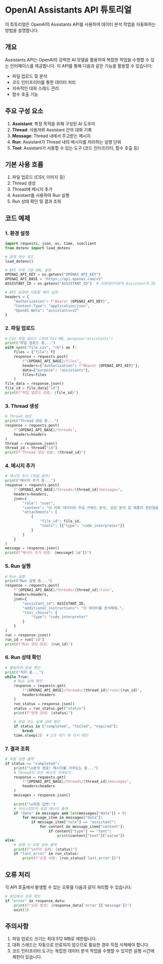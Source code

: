 # OpenAI Assistants API 튜토리얼

이 튜토리얼은 OpenAI의 Assistants API를 사용하여 데이터 분석 작업을 자동화하는 방법을 설명합니다.

## 개요

Assistants API는 OpenAI의 강력한 AI 모델을 활용하여 복잡한 작업을 수행할 수 있는 인터페이스를 제공합니다. 이 API를 통해 다음과 같은 기능을 활용할 수 있습니다:

- 파일 업로드 및 분석
- 코드 인터프리터를 통한 데이터 처리
- 지속적인 대화 스레드 관리
- 함수 호출 기능

## 주요 구성 요소

1. **Assistant**: 특정 목적을 위해 구성된 AI 도우미
2. **Thread**: 사용자와 Assistant 간의 대화 기록
3. **Message**: Thread 내에서 주고받는 메시지
4. **Run**: Assistant가 Thread 내의 메시지를 처리하는 실행 단위
5. **Tool**: Assistant가 사용할 수 있는 도구 (코드 인터프리터, 함수 호출 등)

## 기본 사용 흐름

1. 파일 업로드 (CSV, 이미지 등)
2. Thread 생성
3. Thread에 메시지 추가
4. Assistant를 사용하여 Run 실행
5. Run 상태 확인 및 결과 조회

## 코드 예제

### 1. 환경 설정

```python
import requests, json, os, time, sseclient
from dotenv import load_dotenv

# 환경 변수 로드
load_dotenv()

# API 키와 기본 URL 설정
OPENAI_API_KEY = os.getenv("OPENAI_API_KEY")
OPENAI_API_BASE = "https://api.openai.com/v1"
ASSISTANT_ID = os.getenv("ASSISTANT_ID")  # 리뷰데이터분석 Assistant의 ID

# API 요청에 사용할 헤더 설정
headers = {
    "Authorization": f"Bearer {OPENAI_API_KEY}",
    "Content-Type": "application/json",
    "OpenAI-Beta": "assistants=v2"
}
```

### 2. 파일 업로드

```python
# CSV 파일 업로드 (최대 512 MB, purpose="assistants")
print("파일 업로드 중...")
with open("file.csv", "rb") as f:
    files = {"file": f}
    response = requests.post(
        f"{OPENAI_API_BASE}/files",
        headers={"Authorization": f"Bearer {OPENAI_API_KEY}"},
        data={"purpose": "assistants"},
        files=files
    )
file_data = response.json()
file_id = file_data["id"]
print(f"파일 업로드 완료: {file_id}")
```

### 3. Thread 생성

```python
# Thread 생성
print("Thread 생성 중...")
response = requests.post(
    f"{OPENAI_API_BASE}/threads",
    headers=headers
)
thread = response.json()
thread_id = thread["id"]
print(f"Thread 생성 완료: {thread_id}")
```

### 4. 메시지 추가

```python
# 메시지 추가 (파일 첨부)
print("메시지 추가 중...")
response = requests.post(
    f"{OPENAI_API_BASE}/threads/{thread_id}/messages",
    headers=headers,
    json={
        "role": "user",
        "content": "이 리뷰 데이터의 주요 키워드 분석, 감성 분석 및 제품의 장단점을 분석해줘.",
        "attachments": [
            {
                "file_id": file_id,
                "tools": [{"type": "code_interpreter"}]
            }
        ]
    }
)
message = response.json()
print(f"메시지 추가 완료: {message['id']}")
```

### 5. Run 실행

```python
# Run 실행
print("Run 실행 중...")
response = requests.post(
    f"{OPENAI_API_BASE}/threads/{thread_id}/runs",
    headers=headers,
    json={
        "assistant_id": ASSISTANT_ID,
        "additional_instructions": "이 데이터를 분석해줘.",
        "tool_choice": {
            "type": "code_interpreter"
        }
    }
)
run = response.json()
run_id = run["id"]
print(f"Run 생성 완료: {run_id}")
```

### 6. Run 상태 확인

```python
# 폴링하여 완료 확인
print("처리 중...")
while True:
    # Run 상태 확인
    response = requests.get(
        f"{OPENAI_API_BASE}/threads/{thread_id}/runs/{run_id}",
        headers=headers
    )
    run_status = response.json()
    status = run_status.get("status")
    print(f"현재 상태: {status}")
    
    # 완료 또는 실패 상태 확인
    if status in ["completed", "failed", "expired"]:
        break
    time.sleep(2)  # 2초 대기 후 다시 확인
```

### 7. 결과 조회

```python
# 최종 답변 출력
if status == "completed":
    print("\n분석 완료! 메시지를 가져오는 중...")
    # Thread의 모든 메시지 가져오기
    response = requests.get(
        f"{OPENAI_API_BASE}/threads/{thread_id}/messages",
        headers=headers
    )
    messages = response.json()
    
    print("\n최종 답변:")
    # 어시스턴트의 응답 메시지 출력
    if "data" in messages and len(messages["data"]) > 0:
        for message_item in messages["data"]:
            if message_item["role"] == "assistant":
                for content in message_item["content"]:
                    if content["type"] == "text":
                        print(content["text"]["value"])
else:
    # 실패 시 오류 정보 출력
    print(f"\n처리 실패: {status}")
    if "last_error" in run_status:
        print(f"오류 내용: {run_status['last_error']}")
```

## 오류 처리

각 API 호출에서 발생할 수 있는 오류를 다음과 같이 처리할 수 있습니다:

```python
# 응답에서 오류 확인
if "error" in response_data:
    print(f"오류 발생: {response_data['error']['message']}")
    exit(1)
```

## 주의사항

1. 파일 업로드 크기는 최대 512 MB로 제한됩니다.
2. 대화 스레드는 자동으로 만료되지 않으므로 필요한 경우 직접 삭제해야 합니다.
3. 코드 인터프리터 도구는 복잡한 데이터 분석 작업을 수행할 수 있지만 실행 시간에 제한이 있습니다.
